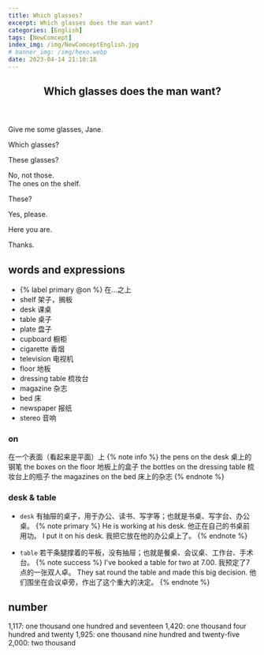 ```yaml
---
title: Which glasses?
excerpt: Which glasses does the man want?
categories: [English]
tags: [NewComcept]
index_img: /img/NewComceptEnglish.jpg
# banner_img: /img/hexo.webp
date: 2023-04-14 21:10:18
---
```

<article class="the-dialogue">
	<header>
    	<h2>Which glasses does the man want?</h2>
    </header>
    <p class="responder" title="Man">Give me some glasses, Jane.</p>
    <p class="sender" title="Woman">Which glasses?</p>
    <p class="sender" title="Woman">These glasses?</p>
    <p class="responder" title="Man">No, not those.<br>The ones on the shelf.</p>
    <p class="sender" title="Woman">These?</p>
    <p class="responder" title="Man">Yes, please.</p>
    <p class="sender" title="Woman">Here you are.</p>
    <p class="responder" title="Man">Thanks.</p>
</article>

## words and expressions

- {% label primary @on %} 在...之上
- shelf 架子，搁板
- desk 课桌
- table 桌子
- plate 盘子
- cupboard 橱柜
- cigarette 香烟
- television 电视机
- floor 地板
- dressing table 梳妆台
- magazine 杂志
- bed 床
- newspaper 报纸
- stereo 音响

### on

在一个表面（看起来是平面）上
{% note info %}
the pens on the desk 桌上的钢笔
the boxes on the floor 地板上的盒子
the bottles on the dressing table 梳妆台上的瓶子
the magazines on the bed 床上的杂志
{% endnote %}

### desk & table

- `desk` 有抽屉的桌子，用于办公、读书、写字等；也就是书桌、写字台、办公桌。
{% note primary %}
He is working at his desk. 他正在自己的书桌前用功。
I put it on his desk. 我把它放在他的办公桌上了。
{% endnote %}

- `table` 若干条腿撑着的平板，没有抽屉；也就是餐桌、会议桌、工作台、手术台。
{% note success %}
I've booked a table for two at 7.00. 我预定了7点的一张双人卓。
They sat round the table and made this big decision. 他们围坐在会议卓旁，作出了这个重大的决定。
{% endnote %}

## number

1,117: one thousand one hundred and seventeen
1,420: one thousand four hundred and twenty
1,925: one thousand nine hundred and twenty-five
2,000: two thousand